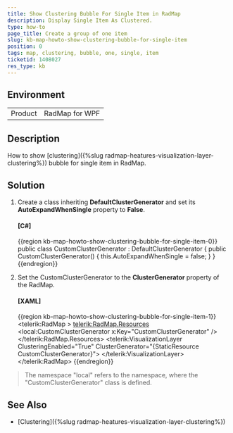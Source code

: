 ```yaml
---
title: Show Clustering Bubble For Single Item in RadMap
description: Display Single Item As Clustered.
type: how-to
page_title: Create a group of one item
slug: kb-map-howto-show-clustering-bubble-for-single-item
position: 0
tags: map, clustering, bubble, one, single, item
ticketid: 1408027
res_type: kb
---
```


## Environment
<table>
    <tbody>
	    <tr>
	    	<td>Product</td>
	    	<td>RadMap for WPF</td>
	    </tr>
    </tbody>
</table>


## Description

How to show [clustering]({%slug radmap-heatures-visualization-layer-clustering%}) bubble for single item in RadMap.

## Solution

1. Create a class inheriting __DefaultClusterGenerator__ and set its __AutoExpandWhenSingle__ property to __False__.

	#### __[C#]__
	{{region kb-map-howto-show-clustering-bubble-for-single-item-0}}
		public class CustomClusterGenerator : DefaultClusterGenerator
        {
            public CustomClusterGenerator()
            {
                this.AutoExpandWhenSingle = false;
            }
        }
	{{endregion}}

2. Set the CustomClusterGenerator to the __ClusterGenerator__ property of the RadMap.

    #### __[XAML]__
	{{region kb-map-howto-show-clustering-bubble-for-single-item-1}}
		<telerik:RadMap >
            <telerik:RadMap.Resources>
                <local:CustomClusterGenerator x:Key="CustomClusterGenerator" />
            </telerik:RadMap.Resources>
            <telerik:VisualizationLayer ClusteringEnabled="True"
                                        ClusterGenerator="{StaticResource CustomClusterGenerator}">
            </telerik:VisualizationLayer>
        </telerik:RadMap>
	{{endregion}}

> The namespace "local" refers to the namespace, where the "CustomClusterGenerator" class is defined.

## See Also

* [Clustering]({%slug radmap-heatures-visualization-layer-clustering%})